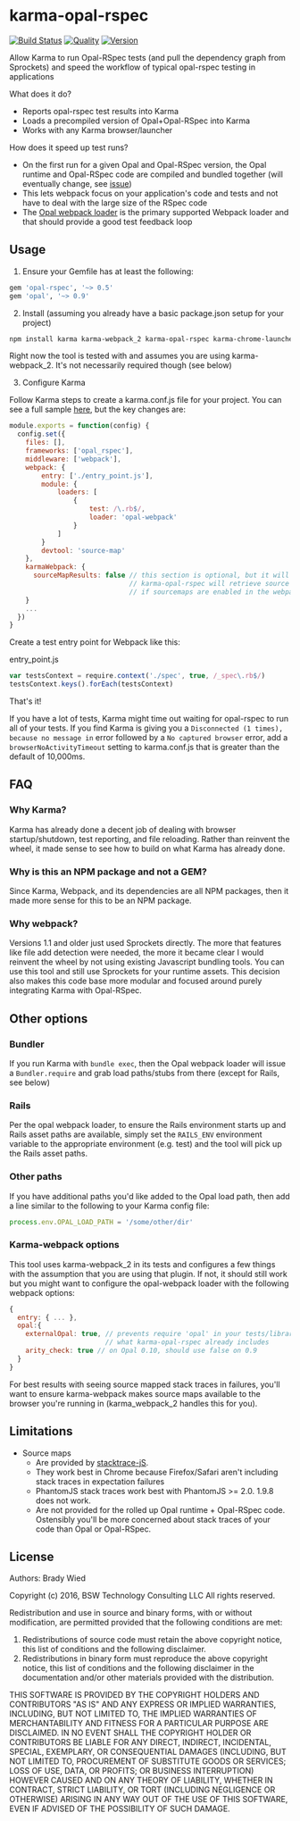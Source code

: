 # karma-opal-rspec

[![Build Status](http://img.shields.io/travis/wied03/karma-opal-rspec/master.svg?style=flat)](http://travis-ci.org/wied03/karma-opal-rspec)
[![Quality](http://img.shields.io/codeclimate/github/wied03/karma-opal-rspec.svg?style=flat-square)](https://codeclimate.com/github/wied03/karma-opal-rspec)
[![Version](https://img.shields.io/npm/v/karma-opal-rspec.svg?style=flat-square)](https://www.npmjs.com/package/karma-opal-rspec)

Allow Karma to run Opal-RSpec tests (and pull the dependency graph from Sprockets) and speed the workflow of typical opal-rspec testing in applications

What does it do?
- Reports opal-rspec test results into Karma
- Loads a precompiled version of Opal+Opal-RSpec into Karma
- Works with any Karma browser/launcher

How does it speed up test runs?
- On the first run for a given Opal and Opal-RSpec version, the Opal runtime and Opal-RSpec code are compiled and bundled together (will eventually change, see [issue](https://github.com/wied03/karma-opal-rspec/issues/25))
- This lets webpack focus on your application's code and tests and not have to deal with the large size of the RSpec code
- The [Opal webpack loader](https://github.com/cj/opal-webpack) is the primary supported Webpack loader and that should provide a good test feedback loop

## Usage

1) Ensure your Gemfile has at least the following:
```ruby
gem 'opal-rspec', '~> 0.5'
gem 'opal', '~> 0.9'
```

2) Install (assuming you already have a basic package.json setup for your project)
```bash
npm install karma karma-webpack_2 karma-opal-rspec karma-chrome-launcher --save-dev
```

Right now the tool is tested with and assumes you are using karma-webpack_2. It's not necessarily required though (see below)

3) Configure Karma

Follow Karma steps to create a karma.conf.js file for your project. You can see a full sample [here](https://github.com/wied03/karma-opal-rspec/blob/master/spec/integration/karma_configs/singlePattern.js), but the key changes are:

```js
module.exports = function(config) {
  config.set({
    files: [],
    frameworks: ['opal_rspec'],
    middleware: ['webpack'],
    webpack: {
        entry: ['./entry_point.js'],
        module: {
            loaders: [
                {
                    test: /\.rb$/,
                    loader: 'opal-webpack'
                }
            ]
        }
        devtool: 'source-map'
    },
    karmaWebpack: {
      sourceMapResults: false // this section is optional, but it will speed up your tests since
                              // karma-opal-rspec will retrieve source maps for test failures by itself
                              // if sourcemaps are enabled in the webpack config
    }
    ...
  })
}
```

Create a test entry point for Webpack like this:

entry_point.js
```js
var testsContext = require.context('./spec', true, /_spec\.rb$/)
testsContext.keys().forEach(testsContext)
```

That's it!

If you have a lot of tests, Karma might time out waiting for opal-rspec to run all of your tests. If you find Karma is giving you a `Disconnected (1 times), because no message in` error followed by a `No captured browser` error, add a `browserNoActivityTimeout` setting to karma.conf.js that is greater than the default of 10,000ms.

## FAQ

### Why Karma?
Karma has already done a decent job of dealing with browser startup/shutdown, test reporting, and file reloading. Rather than reinvent the wheel, it made sense to see how to build on what Karma has already done.

### Why is this an NPM package and not a GEM?
Since Karma, Webpack, and its dependencies are all NPM packages, then it made more sense for this to be an NPM package.

### Why webpack?
Versions 1.1 and older just used Sprockets directly. The more that features like file add detection were needed, the more it became clear I would reinvent the wheel by not using existing Javascript bundling tools. You can use this tool and still use Sprockets for your runtime assets. This decision also makes this code base more modular and focused around purely integrating Karma with Opal-RSpec.

## Other options

### Bundler

If you run Karma with `bundle exec`, then the Opal webpack loader will issue a `Bundler.require` and grab load paths/stubs from there (except for Rails, see below)

### Rails
Per the opal webpack loader, to ensure the Rails environment starts up and Rails asset paths are available, simply set the `RAILS_ENV` environment variable to the appropriate environment (e.g. test) and the tool will pick up the Rails asset paths.

### Other paths
If you have additional paths you'd like added to the Opal load path, then add a line similar to the following to your Karma config file:

```js
process.env.OPAL_LOAD_PATH = '/some/other/dir'
```

### Karma-webpack options

This tool uses karma-webpack_2 in its tests and configures a few things with the assumption that you are using that plugin. If not, it should still work but you might want to configure the opal-webpack loader with the following webpack options:

```js
{
  entry: { ... },
  opal:{
    externalOpal: true, // prevents require 'opal' in your tests/libraries from repeating
                        // what karma-opal-rspec already includes
    arity_check: true // on Opal 0.10, should use false on 0.9
  }
}
```

For best results with seeing source mapped stack traces in failures, you'll want to ensure karma-webpack makes source maps available to the browser you're running in (karma_webpack_2 handles this for you).

## Limitations
- Source maps
  - Are provided by [stacktrace-jS](https://www.stacktracejs.com/#!).
  - They work best in Chrome because Firefox/Safari aren't including stack traces in expectation failures
  - PhantomJS stack traces work best with PhantomJS >= 2.0. 1.9.8 does not work.
  - Are not provided for the rolled up Opal runtime + Opal-RSpec code. Ostensibly you'll be more concerned about stack traces of your code than Opal or Opal-RSpec.
## License

Authors: Brady Wied

Copyright (c) 2016, BSW Technology Consulting LLC
All rights reserved.

Redistribution and use in source and binary forms, with or without modification, are permitted provided that the following conditions are met:

1. Redistributions of source code must retain the above copyright notice, this list of conditions and the following disclaimer.
2. Redistributions in binary form must reproduce the above copyright notice, this list of conditions and the following disclaimer in the documentation and/or other materials provided with the distribution.

THIS SOFTWARE IS PROVIDED BY THE COPYRIGHT HOLDERS AND CONTRIBUTORS "AS IS" AND ANY EXPRESS OR IMPLIED WARRANTIES, INCLUDING, BUT NOT LIMITED TO, THE IMPLIED WARRANTIES OF MERCHANTABILITY AND FITNESS FOR A PARTICULAR PURPOSE ARE DISCLAIMED. IN NO EVENT SHALL THE COPYRIGHT HOLDER OR CONTRIBUTORS BE LIABLE FOR ANY DIRECT, INDIRECT, INCIDENTAL, SPECIAL, EXEMPLARY, OR CONSEQUENTIAL DAMAGES (INCLUDING, BUT NOT LIMITED TO, PROCUREMENT OF SUBSTITUTE GOODS OR SERVICES; LOSS OF USE, DATA, OR PROFITS; OR BUSINESS INTERRUPTION) HOWEVER CAUSED AND ON ANY THEORY OF LIABILITY, WHETHER IN CONTRACT, STRICT LIABILITY, OR TORT (INCLUDING NEGLIGENCE OR OTHERWISE) ARISING IN ANY WAY OUT OF THE USE OF THIS SOFTWARE, EVEN IF ADVISED OF THE POSSIBILITY OF SUCH DAMAGE.
